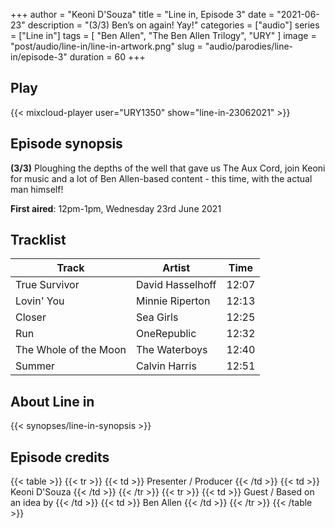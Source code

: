+++
author = "Keoni D'Souza"
title = "Line in, Episode 3"
date = "2021-06-23"
description = "(3/3) Ben’s on again! Yay!"
categories = ["audio"]
series = ["Line in"]
tags = [
    "Ben Allen",
    "The Ben Allen Trilogy",
    "URY"
]
image = "post/audio/line-in/line-in-artwork.png"
slug = "audio/parodies/line-in/episode-3"
duration = 60
+++

## Play

{{< mixcloud-player user="URY1350" show="line-in-23062021" >}}

## Episode synopsis

**(3/3)** Ploughing the depths of the well that gave us The Aux Cord, join Keoni for music and a lot of Ben Allen-based content - this time, with the actual man himself!

**First aired**: 12pm-1pm, Wednesday 23rd June 2021

## Tracklist

| Track                 | Artist           | Time  |
|-----------------------|------------------|-------|
| True Survivor         | David Hasselhoff | 12:07 |
| Lovin' You            | Minnie Riperton  | 12:13 |
| Closer                | Sea Girls        | 12:25 |
| Run                   | OneRepublic      | 12:32 |
| The Whole of the Moon | The Waterboys    | 12:40 |
| Summer                | Calvin Harris    | 12:51 |

## About Line in

{{< synopses/line-in-synopsis >}}

## Episode credits

{{< table >}}
    {{< tr >}}
        {{< td >}}
            Presenter / Producer
        {{< /td >}}
        {{< td >}}
            Keoni D'Souza
        {{< /td >}}
    {{< /tr >}}
    {{< tr >}}
        {{< td >}}
            Guest / Based on an idea by
        {{< /td >}}
        {{< td >}}
            Ben Allen
        {{< /td >}}
    {{< /tr >}}
{{< /table >}}
